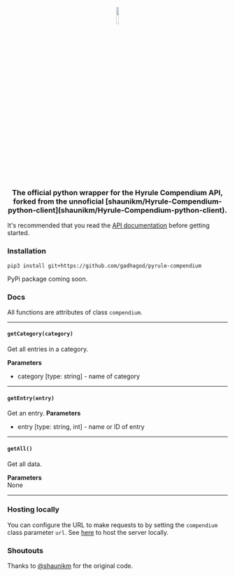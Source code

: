 <p align="center">
<img src="https://upload.wikimedia.org/wikipedia/commons/thumb/c/c3/Python-logo-notext.svg/768px-Python-logo-notext.svg.png" width="10%">
</p>
<h3 align="center">The official python wrapper for the Hyrule Compendium API, forked from the unnoficial [shaunikm/Hyrule-Compendium-python-client](shaunikm/Hyrule-Compendium-python-client).</h3>

It's recommended that you read the [API documentation](https://github.com/gadhagod/Hyrule-Compendium-API/blob/master/README.md) before getting started.

### Installation
```shell
pip3 install git+https://github.com/gadhagod/pyrule-compendium
```
PyPi package coming soon.

### Docs

All functions are attributes of class `compendium`.
 
---

#### `getCategory(category)`
Get all entries in a category.

**Parameters**
- category [type: string] - name of category
---
#### `getEntry(entry)`
Get an entry.
**Parameters**
- entry [type: string, int] - name or ID of entry
---

#### `getAll()`
Get all data.

**Parameters** \
None

---

### Hosting locally
You can configure the URL to make requests to by setting the `compendium` class parameter `url`. 
See [here](https://github.com/gadhagod/Hyrule-Compendium-API) to host the server locally.

### Shoutouts
Thanks to [@shaunikm](https://github.com/shaunikm) for the original code.
